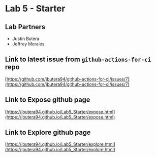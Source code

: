 # Lab 5 - Starter

## Lab Partners
- Justin Butera
- Jeffrey Morales

## Link to latest issue from `github-actions-for-ci` repo
[https://github.com/jbutera94/github-actions-for-ci/issues/7](https://github.com/jbutera94/github-actions-for-ci/issues/7)

## Link to Expose github page
[https://jbutera94.github.io/Lab5_Starter/expose.html](https://jbutera94.github.io/Lab5_Starter/expose.html)

## Link to Explore github page
[https://jbutera94.github.io/Lab5_Starter/explore.html](https://jbutera94.github.io/Lab5_Starter/explore.html)